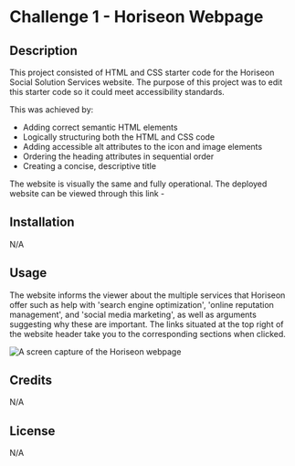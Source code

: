 # Challenge 1 - Horiseon Webpage

## Description

This project consisted of HTML and CSS starter code for the Horiseon Social Solution Services website. The purpose of this project was to edit this starter code so it could meet accessibility standards. 

This was achieved by: 
 - Adding correct semantic HTML elements
 - Logically structuring both the HTML and CSS code
 - Adding accessible alt attributes to the icon and image elements
 - Ordering the heading attributes in sequential order
 - Creating a concise, descriptive title

The website is visually the same and fully operational. The deployed website can be viewed through this link -   

## Installation

N/A

## Usage

The website informs the viewer about the multiple services that Horiseon offer such as help with 'search engine optimization', 'online reputation management', and 'social media marketing', as well as arguments suggesting why these are important. The links situated at the top right of the website header take you to the corresponding sections when clicked. 

![A screen capture of the Horiseon webpage](Develop/assets/images/screencapture-127-0-0-1-5501-Develop-index-html-2023-04-04-21_03_01.png)

## Credits

N/A

## License

N/A